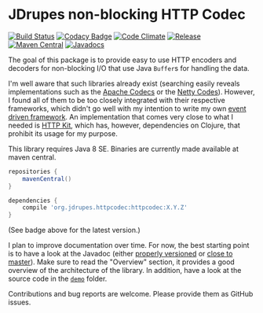 JDrupes non-blocking HTTP Codec
===============================

[![Build Status](https://travis-ci.org/mnlipp/jdrupes-httpcodec.svg?branch=master)](https://travis-ci.org/mnlipp/jdrupes-httpcodec) 
[![Codacy Badge](https://api.codacy.com/project/badge/Grade/0d9e648d1d904ec6a1f0ca713ca30c5c)](https://www.codacy.com/app/mnlipp/jdrupes-httpcodec?utm_source=github.com&amp;utm_medium=referral&amp;utm_content=mnlipp/jdrupes-httpcodec&amp;utm_campaign=Badge_Grade)
[![Code Climate](https://lima.codeclimate.com/github/mnlipp/jdrupes-httpcodec/badges/gpa.svg)](https://lima.codeclimate.com/github/mnlipp/jdrupes-httpcodec)
[![Release](https://jitpack.io/v/mnlipp/jdrupes-httpcodec.svg)](https://jitpack.io/#mnlipp/jdrupes-httpcodec)
[![Maven Central](https://img.shields.io/maven-central/v/org.jdrupes.httpcodec/httpcodec.svg)](http://search.maven.org/#search%7Cga%7C1%7Cg%3A%22org.jdrupes.httpcodec%22)
[![Javadocs](https://www.javadoc.io/badge/org.jdrupes.httpcodec/httpcodec.svg)](https://www.javadoc.io/doc/org.jdrupes.httpcodec/httpcodec)

The goal of this package is to provide easy to use HTTP 
encoders and decoders for non-blocking I/O
that use Java `Buffer`s for handling the data.

I'm well aware that such libraries already exist (searching easily reveals
implementations such as the 
[Apache Codecs](https://hc.apache.org/httpcomponents-core-ga/httpcore-nio/apidocs/org/apache/http/impl/nio/codecs/package-summary.html) 
or the 
[Netty Codes](http://netty.io/4.0/api/io/netty/handler/codec/http/package-summary.html)).
However, I found all of them to be too closely integrated with their respective
frameworks, which didn't go well with my intention to write my own
[event driven framework](http://mnlipp.github.io/jgrapes/). 
An implementation that comes very close to what I needed is 
[HTTP Kit](https://github.com/http-kit/http-kit), which has, however,
dependencies on Clojure, that prohibit its usage for my purpose.

This library requires Java 8 SE. Binaries are currently made
available at maven central.

```gradle
repositories {
	mavenCentral()
}

dependencies {
	compile 'org.jdrupes.httpcodec:httpcodec:X.Y.Z'
}
```

(See badge above for the latest version.) 

I plan to improve documentation over time. For now, the best starting
point is to have a look at the Javadoc (either 
[properly versioned](https://www.javadoc.io/doc/org.jdrupes.httpcodec/httpcodec/)
or [close to master](https://mnlipp.github.io/jdrupes-httpcodec/javadoc/index.html)).
Make sure to read the "Overview" section, it provides a good overview of
the architecture of the library. In addition, have a look  at the source code in the 
[`demo`](https://github.com/mnlipp/jdrupes-httpcodec/tree/master/demo/org/jdrupes/httpcodec/demo) folder.

Contributions and bug reports are welcome. Please provide them as
GitHub issues.
